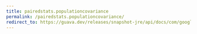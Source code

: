 ```yaml
---
title: pairedstats.populationcovariance
permalink: /pairedstats.populationcovariance/
redirect_to: https://guava.dev/releases/snapshot-jre/api/docs/com/google/common/math/PairedStats.html#populationCovariance--
---
```

